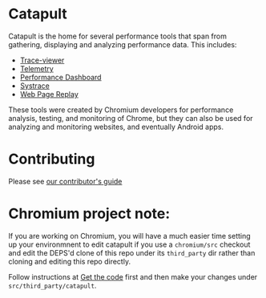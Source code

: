 
<!-- Copyright 2015 The Chromium Authors. All rights reserved.
     Use of this source code is governed by a BSD-style license that can be
     found in the LICENSE file.
-->
Catapult
========

Catapult is the home for several performance tools that span from gathering,
displaying and analyzing performance data. This includes:

 * [Trace-viewer](tracing/README.md)
 * [Telemetry](telemetry/README.md)
 * [Performance Dashboard](dashboard/README.md)
 * [Systrace](systrace/README.md)
 * [Web Page Replay](web_page_replay_go/README.md)

These tools were created by Chromium developers for performance analysis,
testing, and monitoring of Chrome, but they can also be used for analyzing and
monitoring websites, and eventually Android apps.

Contributing
============
Please see [our contributor's guide](CONTRIBUTING.md)

# Chromium project note:
If you are working on Chromium, you will have a much easier time setting up
your environmnent to edit catapult if you use a `chromium/src` checkout and edit
the DEPS'd clone of this repo under its `third_party` dir rather than cloning and editing
this repo directly.

Follow instructions at [Get the
code](https://chromium.googlesource.com/chromium/src.git/+/refs/heads/main/docs/get_the_code.md)
first and then make your changes under `src/third_party/catapult`.

<!-- **[Current build status](https://build.chromium.org/p/client.catapult/waterfall)** -->
